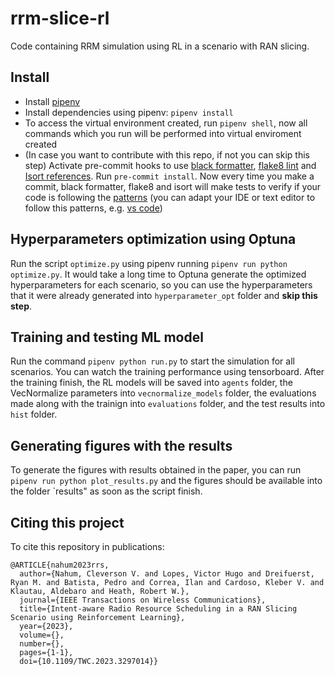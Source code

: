 # rrm-slice-rl

Code containing RRM simulation using RL in a scenario with RAN slicing.

## Install

- Install [pipenv](https://github.com/pypa/pipenv)
- Install dependencies using pipenv: `pipenv install`
- To access the virtual environment created, run `pipenv shell`, now all commands which you run will be performed into virtual enviroment created
- (In case you want to contribute with this repo, if not you can skip this step) Activate pre-commit hooks to use [black formatter](https://github.com/psf/black), [flake8 lint](https://gitlab.com/pycqa/flake8) and [Isort references](https://github.com/timothycrosley/isort). Run `pre-commit install`. Now every time you make a commit, black formatter, flake8 and isort will make tests to verify if your code is following the [patterns](https://realpython.com/python-pep8/) (you can adapt your IDE or text editor to follow this patterns, e.g. [vs code](https://code.visualstudio.com/docs/python/python-tutorial#_next-steps))

## Hyperparameters optimization using Optuna

Run the script `optimize.py` using pipenv running `pipenv run python optimize.py`. It would take a long time to Optuna generate the optimized hyperparameters for each scenario, so you can use the hyperparameters that it were already generated into `hyperparameter_opt` folder and **skip this step**.
## Training and testing ML model 

Run the command `pipenv python run.py` to start the simulation for all scenarios. You can watch the training performance using tensorboard. After the training finish, the RL models will be saved into `agents` folder, the VecNormalize parameters into `vecnormalize_models` folder, the evaluations made along with the trainign into `evaluations` folder, and the test results into `hist` folder.
## Generating figures with the results

To generate the figures with results obtained in the paper, you can run `pipenv run python plot_results.py` and the figures should be available into the folder `results" as soon as the script finish.

## Citing this project
To cite this repository in publications:
```
@ARTICLE{nahum2023rrs,
  author={Nahum, Cleverson V. and Lopes, Victor Hugo and Dreifuerst, Ryan M. and Batista, Pedro and Correa, Ilan and Cardoso, Kleber V. and Klautau, Aldebaro and Heath, Robert W.},
  journal={IEEE Transactions on Wireless Communications}, 
  title={Intent-aware Radio Resource Scheduling in a RAN Slicing Scenario using Reinforcement Learning}, 
  year={2023},
  volume={},
  number={},
  pages={1-1},
  doi={10.1109/TWC.2023.3297014}}
```
